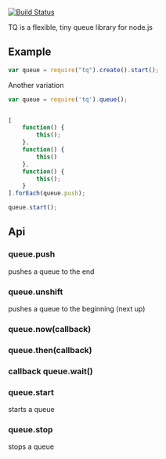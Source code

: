 [![Build Status](https://secure.travis-ci.org/crcn/tq.js.png)](https://secure.travis-ci.org/crcn/tq.js)

TQ is a flexible, tiny queue library for node.js

## Example

```javascript
var queue = require("tq").create().start();

```

Another variation

```javascript
var queue = require('tq').queue();


[
	function() {
		this();
	},
	function() {
		this()
	},
	function() {
		this();
	}
].forEach(queue.push);

queue.start();
```


## Api


### queue.push 
pushes a queue to the end

### queue.unshift
pushes a queue to the beginning (next up)

### queue.now(callback)

### queue.then(callback)

### callback queue.wait()

### queue.start
starts a queue

### queue.stop
stops a queue